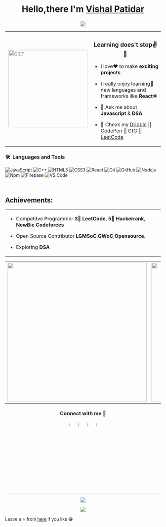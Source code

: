 

<h1 align="center">Hello,there I'm  <a href="https://linkedin.com/in/vishal-patidar">Vishal Patidar</a></h1>
<h3 align="center"> <img src="https://readme-typing-svg.herokuapp.com?color=0357F7&lines=Web+Developer+%3A)" /> </h3>


<table>
  <tr>
    <td><img align="right" height="250px" width="255px" alt="𝙶𝙸𝙵" src="https://camo.githubusercontent.com/3b7c592ede97b6138ffd4b1cc1541c2f3b11fd39/687474703a2f2f33312e6d656469612e74756d626c722e636f6d2f31376665613932306666333665663466356238373764353231366137616164392f74756d626c725f6d6f39786a65387a5a34317163626975666f315f313238302e676966"/></td>
    <td><h3 align="center">Learning does't stop✌️🫠</h3>

- I love❤ to make **exciting projects**. <br/>

- I really enjoy learning🚀 new languages and frameworks like **React⚛** <br/>

- 💬 Ask me about **Javascript** & **DSA**

- 👀 Cheak my   <a href="https://dribbble.com/vishal1patidar">Dribble</a>  || <a href="https://codepen.io/Vishal68587">CodePen</a>  ||   <a href="https://auth.geeksforgeeks.org/user/vishal1patidar">GfG</a>  ||  <a href="https://leetcode.com/vishal1patidar/">LeetCode</a>

	</td>
  </tr>
</table>
	
### 🛠 &nbsp;Languages and Tools

![JavaScript](https://img.shields.io/badge/-JavaScript-%23F7DF1C?style=for-the-badge&logo=javascript&logoColor=000000&labelColor=%23F7DF1C&color=%23FFCE5A)
![C++](https://img.shields.io/badge/C%2B%2B-00599C?style=for-the-badge&logo=c%2B%2B&logoColor=white)
![HTML5](https://img.shields.io/badge/-HTML5-%23E44D27?style=for-the-badge&logo=html5&logoColor=ffffff)
![CSS3](https://img.shields.io/badge/-CSS3-%231572B6?style=for-the-badge&logo=css3)
![React](https://img.shields.io/badge/-React-61DAFB?style=for-the-badge&logo=react&logoColor=ffffff)
![Git](https://img.shields.io/badge/-Git-%23F05032?style=for-the-badge&logo=git&logoColor=%23ffffff)
![GitHub](https://img.shields.io/badge/-GitHub-181717?style=for-the-badge&logo=github)
![Nodejs](https://img.shields.io/badge/-Nodejs-339933?style=for-the-badge&logo=Node.js&logoColor=ffffff)
![Npm](https://img.shields.io/badge/-npm-CB3837?style=for-the-badge&logo=npm)
![Firebase](https://img.shields.io/badge/-Firebase-FFCA28?style=for-the-badge&logo=firebase&logoColor=ffffff)
![VS Code](http://img.shields.io/badge/-VS%20Code-007ACC?style=for-the-badge&logo=visual-studio-code&logoColor=ffffff)

<br/>


<h2 align="left">Achievements:</h2>
<table>
<tr>
<td>

<!-- - Open Source Contributor **LGMSoC**,**GWoC**,**Opensource**.  <br/> -->

- Competitve Programmer **3🌟 LeetCode**, **5🌟 Hackerrank**, **NewBie Codeforces**  <br/>
	
- Open Source Contributor **LGMSoC**,**GWoC**,**Opensource**.

- Exploring **DSA**
</td>
  </tr>
</table>


<table>
  <tr>
  <td><img src="https://github-readme-stats.vercel.app/api?username=vishal1patidar&count_private=true&show_icons=true&theme=dark" width="450"></td>
  <td><img src="https://github-readme-streak-stats.herokuapp.com/?user=vishal1patidar&count_private=true&show_icons=true&theme=dark" width="450"></td>
</tr>
</table>


<h3 align="center">Connect with me 🤝</h3>
<body>
    <div class="img1">
<p align='center'>
<a href="https://linkedin.com/in/vishal-patidar" target="_blank"><img src="https://icons.iconarchive.com/icons/alecive/flatwoken/64/Apps-Linkedin-icon.png" width="5%" alt="Linkedin"></a>
<a href="mailto:vishalpatidar7937@gmail.com" target="_blank"><img src="https://icons.iconarchive.com/icons/wwalczyszyn/android-style-honeycomb/64/GMail-icon.png" width="5%" alt="Email"></a>
<a href="https://t.me/vishu_patidar78" target="_blank"><img src="https://icons.iconarchive.com/icons/alecive/flatwoken/64/Apps-Telegram-icon.png" alt="telegram" width="5%"></a>   <a href="https://twitter.com/VishalP73720267" target="_blank"><img src="https://icons.iconarchive.com/icons/alecive/flatwoken/64/Apps-Twitter-icon.png" alt="twitter" width="5%"></a>   
	
<br>
<br>

---
<div align="center">
  <img src="https://komarev.com/ghpvc/?username=vishal1patidar&color=blueviolet&style=">


<img src="https://img.shields.io/github/followers/vishal1patidar.svg?style=social&label=Follow"></p>
</div>	  
	    
Leave a ⭐ from [here](https://github.com/vishal1patidar/vishal1patidar) if you like 😁

	
	
	
	
	

















 





